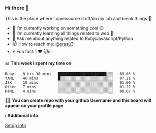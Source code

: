 ### Hi there 👋
This is the place where I opensource stuff/do my job and break things :rofl:

- 🔭 I’m currently working on something cool :wink:
- 🌱 I’m currently learning all things related to web 🤪
- 💬 Ask me about anything related to Ruby/Javascript/Python
- 📫 How to reach me: [@erasu3](https://t.me/erasu3)
- ⚡ Fun fact: I :heart: :cat:s

📊 **This week I spent my time on**
<!--START_SECTION:waka-->
```text
Ruby    9 hrs 30 mins   ██████████████████████░░░   89.03 % 
YAML    46 mins         █░░░░░░░░░░░░░░░░░░░░░░░░   07.21 % 
JSX     10 mins         ░░░░░░░░░░░░░░░░░░░░░░░░░   01.60 % 
Other   7 mins          ░░░░░░░░░░░░░░░░░░░░░░░░░   01.22 % 
HTML    4 mins          ░░░░░░░░░░░░░░░░░░░░░░░░░   00.67 %
```
<!--END_SECTION:waka-->

👨‍🏫 **You can create repo with your github Username and this board will appear on your profile page**


ℹ️ **Additional info**

[Setup info](https://github.com/13LD/13LD/blob/master/SETUP.md)
